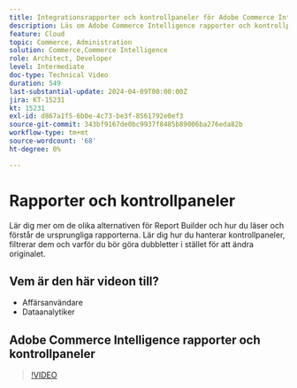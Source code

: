 ```yaml
---
title: Integrationsrapporter och kontrollpaneler för Adobe Commerce Intelligence
description: Läs om Adobe Commerce Intelligence rapporter och kontrollpanelshantering
feature: Cloud
topic: Commerce, Administration
solution: Commerce,Commerce Intelligence
role: Architect, Developer
level: Intermediate
doc-type: Technical Video
duration: 549
last-substantial-update: 2024-04-09T00:00:00Z
jira: KT-15231
kt: 15231
exl-id: d867a1f5-6b0e-4c73-be3f-8561792e0ef3
source-git-commit: 343bf9167de0bc9937f8485b89006ba276eda82b
workflow-type: tm+mt
source-wordcount: '68'
ht-degree: 0%

---
```


# Rapporter och kontrollpaneler

Lär dig mer om de olika alternativen för Report Builder och hur du läser och förstår de ursprungliga rapporterna. Lär dig hur du hanterar kontrollpaneler, filtrerar dem och varför du bör göra dubbletter i stället för att ändra originalet.

## Vem är den här videon till?

- Affärsanvändare
- Dataanalytiker

## Adobe Commerce Intelligence rapporter och kontrollpaneler

>[!VIDEO](https://video.tv.adobe.com/v/3453147?learn=on&captions=swe)
